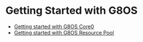 # Getting Started with G8OS

- [Getting started with G8OS Core0](https://github.com/g8os/core0/blob/1.1.0-alpha/docs/gettingstarted/gettingstarted.md)
- [Getting started with G8OS Resource Pool](https://github.com/g8os/resourcepool/tree/master/docs/gettingstarted/gettingstarted.md)
